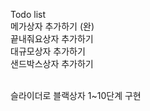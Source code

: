 Todo list
<br>
메가상자 추가하기 (완) <br>
끝내줘요상자 추가하기 <br>
대규모상자 추가하기 <br>
샌드박스상자 추가하기 <br><br>

슬라이더로 블랙상자 1~10단계 구현


